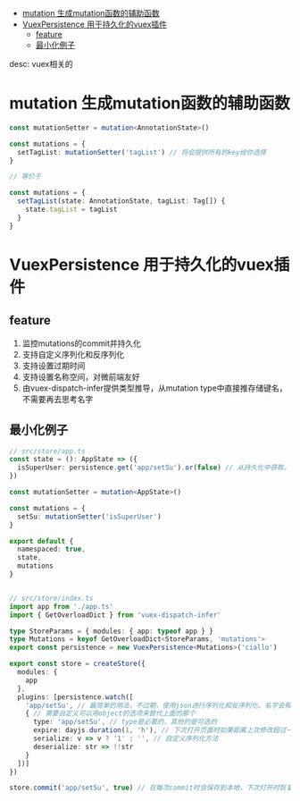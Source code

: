 - [mutation 生成mutation函数的辅助函数](#mutation-生成mutation函数的辅助函数)
- [VuexPersistence 用于持久化的vuex插件](#vuexpersistence-用于持久化的vuex插件)
  - [feature](#feature)
  - [最小化例子](#最小化例子)

desc: vuex相关的
# mutation 生成mutation函数的辅助函数
```ts
const mutationSetter = mutation<AnnotationState>()

const mutations = {
  setTagList: mutationSetter('tagList') // 将会提供所有的key给你选择
}

// 等价于

const mutations = {
  setTagList(state: AnnotationState, tagList: Tag[]) {
    state.tagList = tagList
  }
}
```

# VuexPersistence 用于持久化的vuex插件
## feature
1. 监控mutations的commit并持久化
2. 支持自定义序列化和反序列化
3. 支持设置过期时间
4. 支持设置名称空间，对微前端友好
5. 由vuex-dispatch-infer提供类型推导，从mutation type中直接推存储键名，不需要再去思考名字
## 最小化例子
```ts
// src/store/app.ts
const state = (): AppState => ({
  isSuperUser: persistence.get('app/setSu').or(false) // 从持久化中获取，如果没找到则使用false
})

const mutationSetter = mutation<AppState>()

const mutations = {
  setSu: mutationSetter('isSuperUser')
}

export default {
  namespaced: true,
  state,
  mutations
}


// src/store/index.ts
import app from './app.ts'
import { GetOverloadDict } from 'vuex-dispatch-infer'

type StoreParams = { modules: { app: typeof app } }
type Mutations = keyof GetOverloadDict<StoreParams, 'mutations'>
export const persistence = new VuexPersistence<Mutations>('ciallo')

export const store = createStore({
  modules: {
    app
  },
  plugins: [persistence.watch([
    'app/setSu', // 最简单的用法，不过期，使用json进行序列化和反序列化，名字会帮你推出来
    { // 需要自定义可以用object的选项来替代上面的那个
      type: 'app/setSu', // type是必要的，其他的是可选的
      expire: dayjs.duration(1, 'h'), // 下次打开页面时如果距离上次修改超过一小时会删除
      serialize: v => v ? '1' : '', // 自定义序列化方法
      deserialize: str => !!str
    }
  ])]
})

store.commit('app/setSu', true) // 在每次commit时会保存到本地，下次打开时恢复
```
